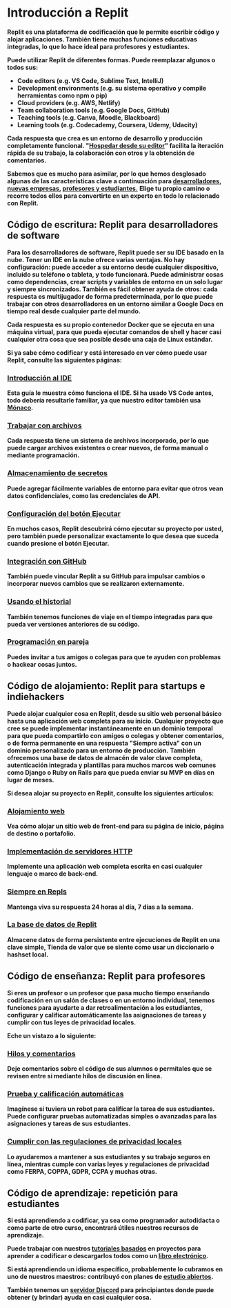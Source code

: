 # **Introducción a Replit**

**Replit es una plataforma de codificación que le permite escribir código y alojar aplicaciones. También tiene muchas funciones educativas integradas, lo que lo hace ideal para profesores y estudiantes.**

**Puede utilizar Replit de diferentes formas. Puede reemplazar algunos o todos sus:**

* **Code editors (e.g. VS Code, Sublime Text, IntelliJ)**
* **Development environments (e.g. su sistema operativo y compile herramientas como npm o pip)**
* **Cloud providers (e.g. AWS, Netlify)**
* **Team collaboration tools (e.g. Google Docs, GitHub)**
* **Teaching tools (e.g. Canva, Moodle, Blackboard)**
* **Learning tools (e.g. Codecademy, Coursera, Udemy, Udacity)**

**Cada respuesta que crea es un entorno de desarrollo y producción completamente funcional. "[Hospedar desde su editor](https://amasad.me/hosting)" facilita la iteración rápida de su trabajo, la colaboración con otros y la obtención de comentarios.**

**Sabemos que es mucho para asimilar, por lo que hemos desglosado algunas de las características clave a continuación para [desarrolladores](https://docs.replit.com/getting-started/intro-replit#developers), [nuevas empresas](https://docs.replit.com/getting-started/intro-replit#hosting), [profesores y estudiantes.](https://docs.replit.com/getting-started/intro-replit#teachers)**
**Elige tu propio camino o recorre todos ellos para convertirte en un experto en todo lo relacionado con Replit.**

## **Código de escritura: Replit para desarrolladores de software**
**Para los desarrolladores de software, Replit puede ser su IDE basado en la nube. Tener un IDE en la nube ofrece varias ventajas. No hay configuración: puede acceder a su entorno desde cualquier dispositivo, incluido su teléfono o tableta, y todo funcionará. Puede administrar cosas como dependencias, crear scripts y variables de entorno en un solo lugar y siempre sincronizados. También es fácil obtener ayuda de otros: cada respuesta es multijugador de forma predeterminada, por lo que puede trabajar con otros desarrolladores en un entorno similar a Google Docs en tiempo real desde cualquier parte del mundo.**

**Cada respuesta es su propio contenedor Docker que se ejecuta en una máquina virtual, para que pueda ejecutar comandos de shell y hacer casi cualquier otra cosa que sea posible desde una caja de Linux estándar.**

**Si ya sabe cómo codificar y está interesado en ver cómo puede usar Replit, consulte las siguientes páginas:**

### **[Introducción al IDE](https://docs.replit.com/tutorials/01-introduction-to-the-repl-it-ide)**
**Esta guía le muestra cómo funciona el IDE. Si ha usado VS Code antes, todo debería resultarle familiar, ya que nuestro editor también usa [Mónaco](https://microsoft.github.io/monaco-editor/).**

### **[Trabajar con archivos](https://docs.replit.com/tutorials/02-managing-files-using-repl-it)**
**Cada respuesta tiene un sistema de archivos incorporado, por lo que puede cargar archivos existentes o crear nuevos, de forma manual o mediante programación.**

### **[Almacenamiento de secretos](https://docs.replit.com/repls/secrets-environment-variables)**
**Puede agregar fácilmente variables de entorno para evitar que otros vean datos confidenciales, como las credenciales de API.**

### **[Configuración del botón Ejecutar](https://docs.replit.com/repls/dot-replit)**
**En muchos casos, Replit descubrirá cómo ejecutar su proyecto por usted, pero también puede personalizar exactamente lo que desea que suceda cuando presione el botón Ejecutar.**

### **[Integración con GitHub](https://docs.replit.com/tutorials/06-github-and-run-button)**
**También puede vincular Replit a su GitHub para impulsar cambios o incorporar nuevos cambios que se realizaron externamente.**

### **[Usando el historial](https://docs.replit.com/repls/history)**
**También tenemos funciones de viaje en el tiempo integradas para que pueda ver versiones anteriores de su código.**

### **[Programación en pareja](https://docs.replit.com/tutorials/05-pair-programming-using-multiplayer-with-repl-it)**
**Puedes invitar a tus amigos o colegas para que te ayuden con problemas o hackear cosas juntos.**

## **Código de alojamiento: Replit para startups e indiehackers**
**Puede alojar cualquier cosa en Replit, desde su sitio web personal básico hasta una aplicación web completa para su inicio. Cualquier proyecto que cree se puede implementar instantáneamente en un dominio temporal para que pueda compartirlo con amigos o colegas y obtener comentarios, o de forma permanente en una respuesta "Siempre activa" con un dominio personalizado para un entorno de producción.**
**También ofrecemos una base de datos de almacén de valor clave completa, autenticación integrada y plantillas para muchos marcos web comunes como Django o Ruby on Rails para que pueda enviar su MVP en días en lugar de meses.**

**Si desea alojar su proyecto en Replit, consulte los siguientes artículos:**

### **[Alojamiento web](https://docs.replit.com/repls/web-hosting)**
**Vea cómo alojar un sitio web de front-end para su página de inicio, página de destino o portafolio.**

### **[Implementación de servidores HTTP](https://docs.replit.com/repls/http-servers)**
**Implemente una aplicación web completa escrita en casi cualquier lenguaje o marco de back-end.**

### **[Siempre en Repls](https://docs.replit.com/repls/always-on)**
**Mantenga viva su respuesta 24 horas al día, 7 días a la semana.**

### **[La base de datos de Replit](https://docs.replit.com/misc/database)**
**Almacene datos de forma persistente entre ejecuciones de Replit en una clave simple, Tienda de valor que se siente como usar un diccionario o hashset local.**

## **Código de enseñanza: Replit para profesores**
**Si eres un profesor o un profesor que pasa mucho tiempo enseñando codificación en un salón de clases o en un entorno individual, tenemos funciones para ayudarte a dar retroalimentación a los estudiantes, configurar y calificar automáticamente las asignaciones de tareas y cumplir con tus leyes de privacidad locales.**

**Eche un vistazo a lo siguiente:**

### **[Hilos y comentarios](https://docs.replit.com/Teams/Annotations)**
**Deje comentarios sobre el código de sus alumnos o permítales que se revisen entre sí mediante hilos de discusión en línea.**

### **[Prueba y calificación automáticas](https://docs.replit.com/Teams/Annotations)**
**Imagínese si tuviera un robot para calificar la tarea de sus estudiantes. Puede configurar pruebas automatizadas simples o avanzadas para las asignaciones y tareas de sus estudiantes.**

### **[Cumplir con las regulaciones de privacidad locales](https://docs.replit.com/Teams/privacyFAQs)**
**Lo ayudaremos a mantener a sus estudiantes y su trabajo seguros en línea, mientras cumple con varias leyes y regulaciones de privacidad como FERPA, COPPA, GDPR, CCPA y muchas otras.**

## **Código de aprendizaje: repetición para estudiantes**
**Si está aprendiendo a codificar, ya sea como programador autodidacta o como parte de otro curso, encontrará útiles nuestros recursos de aprendizaje.**

**Puede trabajar con nuestros [tutoriales basados](https://docs.replit.com/tutorials/00-overview) ​​en proyectos para aprender a codificar o descargarlos todos como un [libro electrónico](https://codewithrepl.it/).**

**Si está aprendiendo un idioma específico, probablemente lo cubramos en uno de nuestros maestros:**
**contribuyó con planes de [estudio abiertos](https://docs.replit.com/curriculum/Intro).**

**También tenemos un [servidor Discord](https://replit.com/discord) para principiantes donde puede obtener (y brindar) ayuda en casi cualquier cosa.**